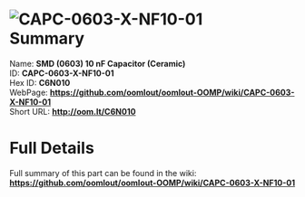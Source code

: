 
![CAPC-0603-X-NF10-01](https://github.com/oomlout/oomlout-OOMP/blob/master/parts/CAPC-0603-X-NF10-01/CAPC-0603-X-NF10-01_420.jpg)   
Summary
=================
  
Name: __SMD (0603) 10 nF Capacitor (Ceramic)__    
ID: __CAPC-0603-X-NF10-01__   
Hex ID: __C6N010__   
WebPage: __https://github.com/oomlout/oomlout-OOMP/wiki/CAPC-0603-X-NF10-01__   
Short URL: __http://oom.lt/C6N010__   

Full Details
==========================
Full summary of this part can be found in the wiki:   
__https://github.com/oomlout/oomlout-OOMP/wiki/CAPC-0603-X-NF10-01__    

